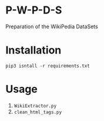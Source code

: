 # P-W-P-D-S
Preparation of the WikiPedia DataSets
# Installation
`pip3 isntall -r requirements.txt`
# Usage
1. `WikiExtractor.py`
2. `clean_html_tags.py`